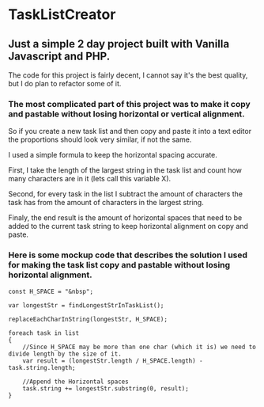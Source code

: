 # TaskListCreator
## Just a simple 2 day project built with Vanilla Javascript and PHP.

The code for this project is fairly decent, I cannot say it's the best quality, but I do plan to refactor some of it.
 
### The most complicated part of this project was to make it copy and pastable without losing horizontal or vertical alignment. 

So if you create a new task list and then copy and paste it into a text editor the proportions should look very similar, if not the same.

I used a simple formula to keep the horizontal spacing accurate.


First, I take the length of the largest string in the task list and count how many characters are in it (lets call this variable X).

Second, for every task in the list I subtract the amount of characters the task has from the amount of characters in the largest string.

Finaly, the end result is the amount of horizontal spaces that need to be added to the current task string to keep horizontal alignment on copy and paste.



### Here is some mockup code that describes the solution I used for making the task list copy and pastable without losing horizontal alignment.


    const H_SPACE = "&nbsp";

    var longestStr = findLongestStrInTaskList();

    replaceEachCharInString(longestStr, H_SPACE);

    foreach task in list
    {
        //Since H_SPACE may be more than one char (which it is) we need to divide length by the size of it.
        var result = (longestStr.length / H_SPACE.length) - task.string.length;
  
        //Append the Horizontal spaces
        task.string += longestStr.substring(0, result);
    }

